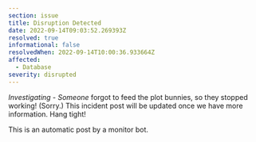 ```yaml
---
section: issue
title: Disruption Detected
date: 2022-09-14T09:03:52.269393Z
resolved: true
informational: false
resolvedWhen: 2022-09-14T10:00:36.933664Z
affected:
  - Database
severity: disrupted
---
```

*Investigating* - _Someone_ forgot to feed the plot bunnies, so they stopped working! (Sorry.) This incident post will be updated once we have more information. Hang tight!

This is an automatic post by a monitor bot.
        